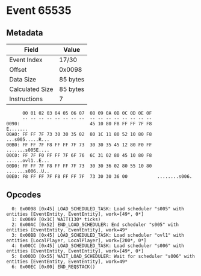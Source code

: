 # Event 65535

## Metadata

| Field           | Value    |
|-----------------|----------|
| Event Index     | 17/30    |
| Offset          | 0x0098   |
| Data Size       | 85 bytes |
| Calculated Size | 85 bytes |
| Instructions    | 7        |

```
      00 01 02 03 04 05 06 07  08 09 0A 0B 0C 0D 0E 0F
      -- -- -- -- -- -- -- --  -- -- -- -- -- -- -- --
0090:                          45 10 80 F8 FF FF 7F F8          E.......
00A0: FF FF 7F 73 30 30 35 02  80 1C 11 80 52 10 80 F8  ...s005.....R...
00B0: FF FF 7F F8 FF FF 7F 73  30 30 35 45 12 80 F0 FF  .......s005E....
00C0: FF 7F F0 FF FF 7F 6F 76  6C 31 02 80 45 10 80 F8  ......ovl1..E...
00D0: FF FF 7F F8 FF FF 7F 73  30 30 36 02 80 55 10 80  .......s006..U..
00E0: F8 FF FF 7F F8 FF FF 7F  73 30 30 36 00           ........s006.   
```

## Opcodes

```
  0: 0x0098 [0x45] LOAD_SCHEDULED_TASK: Load scheduler "s005" with entities [EventEntity, EventEntity], work=[49*, 0*]
  1: 0x00A9 [0x1C] WAIT(130* ticks)
  2: 0x00AC [0x52] END_LOAD_SCHEDULER: End scheduler "s005" with entities [EventEntity, EventEntity], work=49*
  3: 0x00BB [0x45] LOAD_SCHEDULED_TASK: Load scheduler "ovl1" with entities [LocalPlayer, LocalPlayer], work=[200*, 0*]
  4: 0x00CC [0x45] LOAD_SCHEDULED_TASK: Load scheduler "s006" with entities [EventEntity, EventEntity], work=[49*, 0*]
  5: 0x00DD [0x55] WAIT_LOAD_SCHEDULER: Wait for scheduler "s006" with entities [EventEntity, EventEntity], work=49*
  6: 0x00EC [0x00] END_REQSTACK()
```
